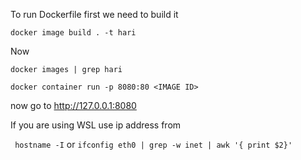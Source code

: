 To run Dockerfile first we need to build it

``` docker image build . -t hari ```

Now 

` docker images | grep hari `

` docker container run -p 8080:80 <IMAGE ID> `


now go to http://127.0.0.1:8080 



If you are using WSL use ip address from 

` hostname -I` or `ifconfig eth0 | grep -w inet | awk '{ print $2}' `


